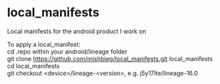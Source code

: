 # local_manifests
Local manifests for the android product I work on

To apply a local_manifest:<br/>
cd .repo within your android/lineage folder<br/>
git clone https://github.com/mishbieg/local_manifests.git local_manifests<br/>
cd local_manifests<br/>
git checkout \<device\>/lineage-\<version\>, e.g. j5y17lte/lineage-16.0
